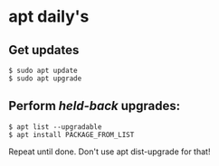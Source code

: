 # apt daily's

Get updates
---

```
$ sudo apt update
$ sudo apt upgrade
```

Perform _held-back_ upgrades:
---

```
$ apt list --upgradable
$ apt install PACKAGE_FROM_LIST
```

Repeat until done. Don't use apt dist-upgrade for that!